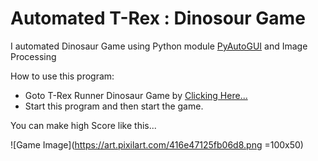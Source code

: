 # Automated T-Rex : Dinosour Game

I automated Dinosaur Game using Python module [PyAutoGUI](https://pypi.org/project/PyAutoGUI/) and Image Processing

How to use this program:

* Goto T-Rex Runner Dinosaur Game by [Clicking Here...](http://www.trex-game.skipser.com/)
* Start this program and then start the game.

You can make high Score like this...

![Game Image](https://art.pixilart.com/416e47125fb06d8.png =100x50)
